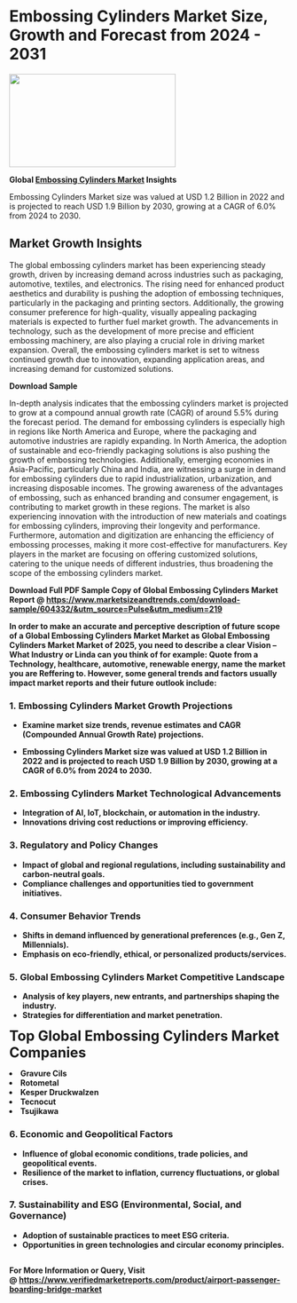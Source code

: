 <H1>Embossing Cylinders Market Size, Growth and Forecast from 2024 - 2031</H1><img class="aligncenter size-medium wp-image-584254" src="https://thirdeyenews.in/wp-content/uploads/2024/09/Global-Market-Research-300x168.jpeg" alt="" width="300" height="168" /><p><strong>Global&nbsp;<a href="https://www.marketsizeandtrends.com/download-sample/604332/&amp;utm_source=Pulse&amp;utm_medium=219">Embossing Cylinders Market</a> Insights</strong></p><p>Embossing Cylinders Market size was valued at USD 1.2 Billion in 2022 and is projected to reach USD 1.9 Billion by 2030, growing at a CAGR of 6.0% from 2024 to 2030.</p><p><h2>Market Growth Insights</h2> <p>The global embossing cylinders market has been experiencing steady growth, driven by increasing demand across industries such as packaging, automotive, textiles, and electronics. The rising need for enhanced product aesthetics and durability is pushing the adoption of embossing techniques, particularly in the packaging and printing sectors. Additionally, the growing consumer preference for high-quality, visually appealing packaging materials is expected to further fuel market growth. The advancements in technology, such as the development of more precise and efficient embossing machinery, are also playing a crucial role in driving market expansion. Overall, the embossing cylinders market is set to witness continued growth due to innovation, expanding application areas, and increasing demand for customized solutions.</p> <p><strong>Download Sample</strong></p> <p>In-depth analysis indicates that the embossing cylinders market is projected to grow at a compound annual growth rate (CAGR) of around 5.5% during the forecast period. The demand for embossing cylinders is especially high in regions like North America and Europe, where the packaging and automotive industries are rapidly expanding. In North America, the adoption of sustainable and eco-friendly packaging solutions is also pushing the growth of embossing technologies. Additionally, emerging economies in Asia-Pacific, particularly China and India, are witnessing a surge in demand for embossing cylinders due to rapid industrialization, urbanization, and increasing disposable incomes. The growing awareness of the advantages of embossing, such as enhanced branding and consumer engagement, is contributing to market growth in these regions. The market is also experiencing innovation with the introduction of new materials and coatings for embossing cylinders, improving their longevity and performance. Furthermore, automation and digitization are enhancing the efficiency of embossing processes, making it more cost-effective for manufacturers. Key players in the market are focusing on offering customized solutions, catering to the unique needs of different industries, thus broadening the scope of the embossing cylinders market. <p><strong></p><p><span class=""><strong>Download Full PDF Sample Copy of Global Embossing Cylinders Market Report</strong> @ <a href="https://www.marketsizeandtrends.com/download-sample/604332/&amp;utm_source=Pulse&amp;utm_medium=219" target="_blank">https://www.marketsizeandtrends.com/download-sample/604332/&amp;utm_source=Pulse&amp;utm_medium=219</a></span></p><p>In order to make an accurate and perceptive description of future scope of a Global&nbsp;Embossing Cylinders Market Market as Global&nbsp;Embossing Cylinders Market Market of 2025, you need to describe a clear Vision &ndash; What Industry or Linda can you think of for example: Quote from a Technology, healthcare, automotive, renewable energy, name the market you are Reffering to. However, some general trends and factors usually impact market reports and their future outlook include:</p><h3>1.&nbsp;<strong>Embossing Cylinders Market Growth Projections</strong></h3><ul><li>Examine market size trends, revenue estimates and CAGR (Compounded Annual Growth Rate) projections.</li><li><p>Embossing Cylinders Market size was valued at USD 1.2 Billion in 2022 and is projected to reach USD 1.9 Billion by 2030, growing at a CAGR of 6.0% from 2024 to 2030.</p></li></ul><h3>2.&nbsp;<strong>Embossing Cylinders Market Technological Advancements</strong></h3><ul><li>Integration of AI, IoT, blockchain, or automation in the industry.</li><li>Innovations driving cost reductions or improving efficiency.</li></ul><h3>3.&nbsp;<strong>Regulatory and Policy Changes</strong></h3><ul><li>Impact of global and regional regulations, including sustainability and carbon-neutral goals.</li><li>Compliance challenges and opportunities tied to government initiatives.</li></ul><h3>4.&nbsp;<strong>Consumer Behavior Trends</strong></h3><ul><li>Shifts in demand influenced by generational preferences (e.g., Gen Z, Millennials).</li><li>Emphasis on eco-friendly, ethical, or personalized products/services.</li></ul><h3>5.&nbsp;<strong>Global Embossing Cylinders Market Competitive Landscape</strong></h3><ul><li>Analysis of key players, new entrants, and partnerships shaping the industry.</li><li>Strategies for differentiation and market penetration.</li></ul><p data-pm-slice="1 1 []"><span style="color: inherit; font-family: inherit; font-size: 25px;">Top Global Embossing Cylinders Market Companies</span></p><div class="" data-test-id=""><p><li>Gravure Cils</li><li> Rotometal</li><li> Kesper Druckwalzen</li><li> Tecnocut</li><li> Tsujikawa</li></p></div><h3>6.&nbsp;<strong>Economic and Geopolitical Factors</strong></h3><ul><li>Influence of global economic conditions, trade policies, and geopolitical events.</li><li>Resilience of the market to inflation, currency fluctuations, or global crises.</li></ul><h3>7.&nbsp;<strong>Sustainability and ESG (Environmental, Social, and Governance)</strong></h3><ul><li>Adoption of sustainable practices to meet ESG criteria.</li><li>Opportunities in green technologies and circular economy principles.</li></ul><h2><strong style="font-size: 14px;">For More Information or Query, Visit @&nbsp;</strong><a style="background-color: #ffffff; font-size: 14px;" href="https://www.marketsizeandtrends.com/report/embossing-cylinders-market/" target="_blank">https://www.verifiedmarketreports.com/product/airport-passenger-boarding-bridge-market</a></h2>
